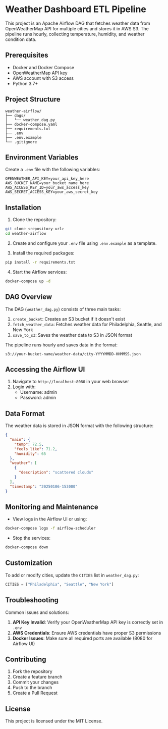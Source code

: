# Weather Dashboard ETL Pipeline

This project is an Apache Airflow DAG that fetches weather data from OpenWeatherMap API for multiple cities and stores it in AWS S3. The pipeline runs hourly, collecting temperature, humidity, and weather condition data.

## Prerequisites

- Docker and Docker Compose
- OpenWeatherMap API key
- AWS account with S3 access
- Python 3.7+

## Project Structure

```
weather-airflow/
├── dags/
│   └── weather_dag.py
├── docker-compose.yaml
├── requirements.txt
├── .env
├── .env.example
└── .gitignore
```

## Environment Variables

Create a `.env` file with the following variables:

```
OPENWEATHER_API_KEY=your_api_key_here
AWS_BUCKET_NAME=your_bucket_name_here
AWS_ACCESS_KEY_ID=your_aws_access_key
AWS_SECRET_ACCESS_KEY=your_aws_secret_key
```

## Installation

1. Clone the repository:
```bash
git clone <repository-url>
cd weather-airflow
```

2. Create and configure your `.env` file using `.env.example` as a template.

3. Install the required packages:
```bash
pip install -r requirements.txt
```

4. Start the Airflow services:
```bash
docker-compose up -d
```

## DAG Overview

The DAG (`weather_dag.py`) consists of three main tasks:

1. `create_bucket`: Creates an S3 bucket if it doesn't exist
2. `fetch_weather_data`: Fetches weather data for Philadelphia, Seattle, and New York
3. `save_to_s3`: Saves the weather data to S3 in JSON format

The pipeline runs hourly and saves data in the format:
```
s3://your-bucket-name/weather-data/city-YYYYMMDD-HHMMSS.json
```

## Accessing the Airflow UI

1. Navigate to `http://localhost:8080` in your web browser
2. Login with:
   - Username: admin
   - Password: admin

## Data Format

The weather data is stored in JSON format with the following structure:

```json
{
  "main": {
    "temp": 72.5,
    "feels_like": 71.2,
    "humidity": 65
  },
  "weather": [
    {
      "description": "scattered clouds"
    }
  ],
  "timestamp": "20250106-153000"
}
```

## Monitoring and Maintenance

- View logs in the Airflow UI or using:
```bash
docker-compose logs -f airflow-scheduler
```

- Stop the services:
```bash
docker-compose down
```

## Customization

To add or modify cities, update the `CITIES` list in `weather_dag.py`:

```python
CITIES = ["Philadelphia", "Seattle", "New York"]
```

## Troubleshooting

Common issues and solutions:

1. **API Key Invalid**: Verify your OpenWeatherMap API key is correctly set in `.env`
2. **AWS Credentials**: Ensure AWS credentials have proper S3 permissions
3. **Docker Issues**: Make sure all required ports are available (8080 for Airflow UI)

## Contributing

1. Fork the repository
2. Create a feature branch
3. Commit your changes
4. Push to the branch
5. Create a Pull Request

## License

This project is licensed under the MIT License.